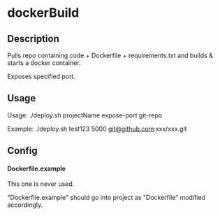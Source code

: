 # dockerBuild

## Description

Pulls repo containing code + Dockerfile + requirements.txt and builds & starts a docker container.

Exposes specified port.

## Usage

Usage: ./deploy.sh projectName expose-port git-repo

Example: ./deploy.sh test123 5000 git@github.com:xxx/xxx.git

## Config

#### Dockerfile.example
This one is never used.

"Dockerfile.example" should go into project as "Dockerfile" modified accordingly.
